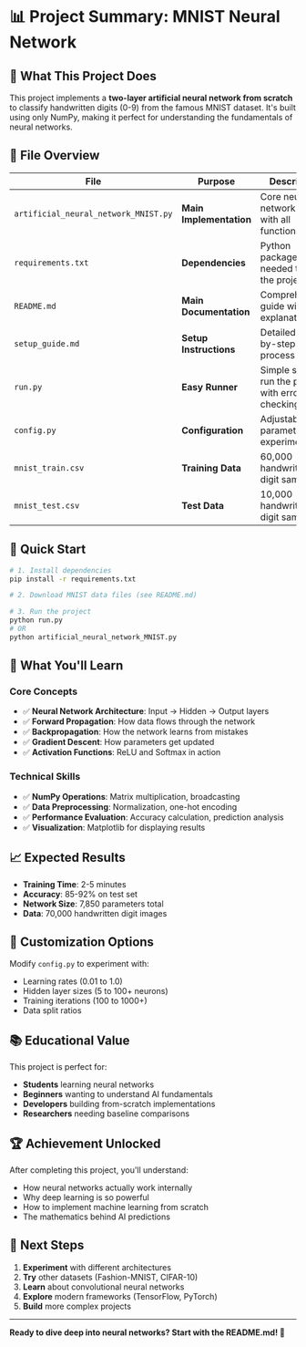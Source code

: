 # 📊 Project Summary: MNIST Neural Network

## 🎯 What This Project Does

This project implements a **two-layer artificial neural network from scratch** to classify handwritten digits (0-9) from the famous MNIST dataset. It's built using only NumPy, making it perfect for understanding the fundamentals of neural networks.

## 📁 File Overview

| File | Purpose | Description |
|------|---------|-------------|
| `artificial_neural_network_MNIST.py` | **Main Implementation** | Core neural network code with all functions |
| `requirements.txt` | **Dependencies** | Python packages needed to run the project |
| `README.md` | **Main Documentation** | Comprehensive guide with explanations |
| `setup_guide.md` | **Setup Instructions** | Detailed step-by-step setup process |
| `run.py` | **Easy Runner** | Simple script to run the project with error checking |
| `config.py` | **Configuration** | Adjustable parameters for experimentation |
| `mnist_train.csv` | **Training Data** | 60,000 handwritten digit samples |
| `mnist_test.csv` | **Test Data** | 10,000 handwritten digit samples |

## 🚀 Quick Start

```bash
# 1. Install dependencies
pip install -r requirements.txt

# 2. Download MNIST data files (see README.md)

# 3. Run the project
python run.py
# OR
python artificial_neural_network_MNIST.py
```

## 🧠 What You'll Learn

### Core Concepts
- ✅ **Neural Network Architecture**: Input → Hidden → Output layers
- ✅ **Forward Propagation**: How data flows through the network
- ✅ **Backpropagation**: How the network learns from mistakes
- ✅ **Gradient Descent**: How parameters get updated
- ✅ **Activation Functions**: ReLU and Softmax in action

### Technical Skills
- ✅ **NumPy Operations**: Matrix multiplication, broadcasting
- ✅ **Data Preprocessing**: Normalization, one-hot encoding
- ✅ **Performance Evaluation**: Accuracy calculation, prediction analysis
- ✅ **Visualization**: Matplotlib for displaying results

## 📈 Expected Results

- **Training Time**: 2-5 minutes
- **Accuracy**: 85-92% on test set
- **Network Size**: 7,850 parameters total
- **Data**: 70,000 handwritten digit images

## 🔧 Customization Options

Modify `config.py` to experiment with:
- Learning rates (0.01 to 1.0)
- Hidden layer sizes (5 to 100+ neurons)
- Training iterations (100 to 1000+)
- Data split ratios

## 📚 Educational Value

This project is perfect for:
- **Students** learning neural networks
- **Beginners** wanting to understand AI fundamentals
- **Developers** building from-scratch implementations
- **Researchers** needing baseline comparisons

## 🏆 Achievement Unlocked

After completing this project, you'll understand:
- How neural networks actually work internally
- Why deep learning is so powerful
- How to implement machine learning from scratch
- The mathematics behind AI predictions

## 🔗 Next Steps

1. **Experiment** with different architectures
2. **Try** other datasets (Fashion-MNIST, CIFAR-10)
3. **Learn** about convolutional neural networks
4. **Explore** modern frameworks (TensorFlow, PyTorch)
5. **Build** more complex projects

---

**Ready to dive deep into neural networks? Start with the README.md! 🚀**
